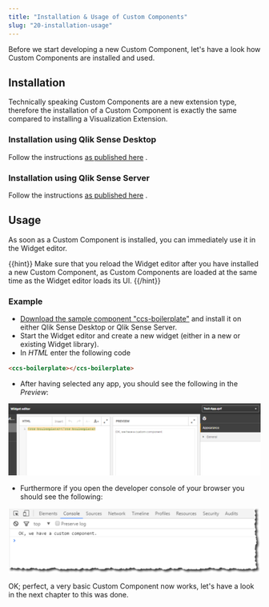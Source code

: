 ```yaml
---
title: "Installation & Usage of Custom Components"
slug: "20-installation-usage"
---
```


Before we start developing a new Custom Component, let's have a look how Custom Components are installed and used.

## Installation

Technically speaking Custom Components are a new extension type, therefore the installation of a Custom Component is exactly the same compared to installing a Visualization Extension.

### Installation using Qlik Sense Desktop

Follow the instructions [as published here](http://help.qlik.com/en-US/sense-developer/3.0/Subsystems/Extensions/Content/Howtos/deploy-extensions.htm) .

### Installation using Qlik Sense Server

Follow the instructions [as published here](http://help.qlik.com/en-US/sense-developer/3.0/Subsystems/Extensions/Content/Howtos/deploy-extensions.htm) .

## Usage

As soon as a Custom Component is installed, you can immediately use it in the Widget editor.

{{hint}}
Make sure that you reload the Widget editor after you have installed a new Custom Component, as Custom Components are loaded at the same time as the Widget editor loads its UI.
{{/hint}}

### Example

- [Download the sample component "ccs-boilerplate"](https://github.com/stefanwalther/custom-components-tutorial/raw/master/docs/downloads/ccs-boilerplate.zip) and install it on either Qlik Sense Desktop or Qlik Sense Server.
- Start the Widget editor and create a new widget (either in a new or existing Widget library).
- In *HTML* enter the following code

```html
<ccs-boilerplate></ccs-boilerplate>
```

- After having selected any app, you should see the following in the *Preview*:

![](./docs/images/installation-usage--preview.png)

- Furthermore if you open the developer console of your browser you should see the following:

![](./docs/images/installation-usage--console.png)


OK; perfect, a very basic Custom Component now works, let's have a look in the next chapter to this was done.



